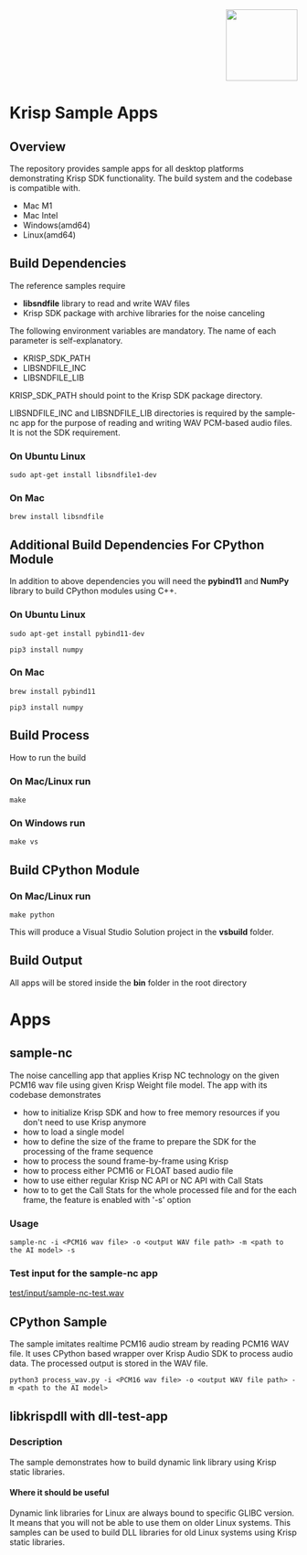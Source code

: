 <div align="right">
<img src="./Krisp-logo.png" height="125px" />
</div>

# Krisp Sample Apps
## Overview
The repository provides sample apps for all desktop platforms demonstrating Krisp SDK functionality.
The build system and the codebase is compatible with.
* Mac M1
* Mac Intel
* Windows(amd64)
* Linux(amd64)

## Build Dependencies
The reference samples require
* **libsndfile** library to read and write WAV files
* Krisp SDK package with archive libraries for the noise canceling

The following environment variables are mandatory. The name of each parameter is self-explanatory.
* KRISP_SDK_PATH
* LIBSNDFILE_INC
* LIBSNDFILE_LIB

KRISP_SDK_PATH should point to the Krisp SDK package directory.

LIBSNDFILE_INC and LIBSNDFILE_LIB directories is required by the sample-nc app for the purpose of reading and writing WAV PCM-based audio files. It is not the SDK requirement.

### On Ubuntu Linux
```sudo apt-get install libsndfile1-dev```

### On Mac
```brew install libsndfile```

## Additional Build Dependencies For CPython Module
In addition to above dependencies you will need the **pybind11** and **NumPy** library to build
CPython modules using C++.

### On Ubuntu Linux
```sudo apt-get install pybind11-dev```

```pip3 install numpy```

### On Mac
```brew install pybind11```

```pip3 install numpy```

## Build Process
How to run the build

### On Mac/Linux run
```make```

### On Windows run
```make vs```

## Build CPython Module

### On Mac/Linux run
```make python```

This will produce a Visual Studio Solution project in the **vsbuild** folder.

## Build Output
All apps will be stored inside the **bin** folder in the root directory

# Apps
## sample-nc
The noise cancelling app that applies Krisp NC technology on the given PCM16 wav file using given Krisp Weight file model. The app with its codebase demonstrates
* how to initialize Krisp SDK and how to free memory resources if you don't need to use Krisp anymore
* how to load a single model
* how to define the size of the frame to prepare the SDK for the processing of the frame sequence
* how to process the sound frame-by-frame using Krisp
* how to process either PCM16 or FLOAT based audio file
* how to use either regular Krisp NC API or NC API with Call Stats
* how to to get the Call Stats for the whole processed file and for the each frame, the feature is enabled with '-s' option

### Usage
```sample-nc -i <PCM16 wav file> -o <output WAV file path> -m <path to the AI model> -s```

### Test input for the sample-nc app
[test/input/sample-nc-test.wav](test/input/sample-nc-test.wav)

## CPython Sample
The sample imitates realtime PCM16 audio stream by reading PCM16 WAV file.
It uses CPython based wrapper over Krisp Audio SDK to process audio data.
The processed output is stored in the WAV file.

```python3 process_wav.py -i <PCM16 wav file> -o <output WAV file path> -m <path to the AI model>```

## libkrispdll with dll-test-app

### Description
The sample demonstrates how to build dynamic link library using Krisp static libraries.

#### Where it should be useful
Dynamic link libraries for Linux are always bound to specific GLIBC version. It means that you will not be able to use them on older Linux systems. This samples can be used to build DLL libraries for old Linux systems using Krisp static libraries.

